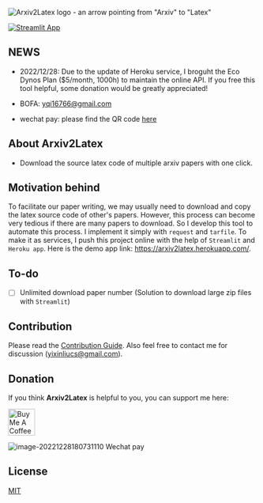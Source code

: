 ![Arxiv2Latex logo - an arrow pointing from "Arxiv" to "Latex"](Arxiv2latex.png)

[![Streamlit App](https://static.streamlit.io/badges/streamlit_badge_black_white.svg)](https://arxiv2latex.herokuapp.com/)

## NEWS
- 2022/12/28: Due to the update of Heroku service, I broguht the Eco Dynos Plan ($5/month, 1000h) to maintain the online API. If you free this tool helpful, some donation would be greatly appreciated!

- BOFA: yqi16766@gmail.com
- wechat pay: please find the QR code [here](#wechatPay)

## About Arxiv2Latex 
- Download the source latex code of multiple arxiv papers with one click. 

## Motivation behind
To facilitate our paper writing, we may usually need to download and copy the latex source code of other's papers. However, this process can become very tedious if there are many papers to download. So I develop this tool to automate this process. I implement it simply with `request` and `tarfile`. To make it as services, I push this project online with the help of `Streamlit` and `Heroku app`. Here is the demo app link: https://arxiv2latex.herokuapp.com/.

## To-do
- [ ] Unlimited download paper number (Solution to download large zip files with `Streamlit`)


## Contribution

Please read the [Contribution Guide](CONTRIBUTION.md). Also feel free to contact me for discussion (yixinliucs@gmail.com). 

## Donation

If you think **Arxiv2Latex** is helpful to you, you can support me here:

<a href="https://www.buymeacoffee.com/yixin617" target="_blank"><img src="https://cdn.buymeacoffee.com/buttons/v2/default-yellow.png" alt="Buy Me A Coffee" style="height: 54px;" height="54"></a>

<span id="wechatPay">![image-20221228180731110](https://s2.loli.net/2022/12/29/JpMY4iv1QXVSs8a.png)</span>
Wechat pay

## License
[MIT](https://choosealicense.com/licenses/mit/)
